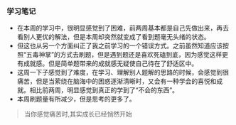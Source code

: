 ### 学习笔记
- 在本周的学习中，很明显感觉到了困难，前两周基本都是自己先做出来，再去看别人更优的解法，但是本周却突然就变成了看到题毫无头绪的状态。
- 但这也从另一个方面纠正了我之前学习的一个错误方式。之前虽然知道应该按照“五毒神掌”的方式去刷题，但是遇到题还是喜欢死磕到底，因为感觉这样更有成就感。但是简单题带来的成就感无疑使自己待在了舒适区中。
- 这周一下子感觉到了难度，在学习、理解别人题解的思路的时候，会感觉到很痛苦，但是当萦绕在脑海中的困惑逐渐清晰时，又会有一种学会的喜悦和成就。相比前两周，明显感觉到真正的学到了“不会的东西”。
- 本周刷题量有所减少，但是思考的更多了。

> 当你感觉痛苦时,其实成长已经悄然开始


